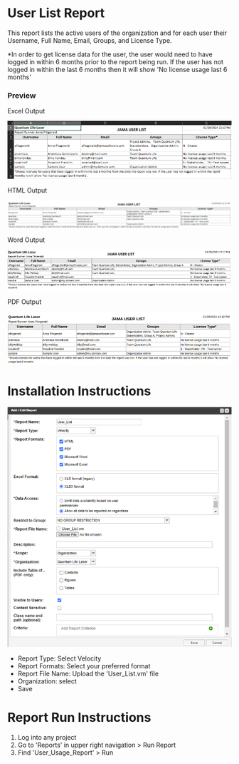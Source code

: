 # User List Report 

This report lists the active users of the organization and for each user their Username, Full Name, Email, Groups, and License Type. 

*In order to get license data for the user, the user would need to have logged in within 6 months prior to the report being run. If the user has not logged in within the last 6 months then it will show 'No license usage last 6 months'


### Preview 

Excel Output

![Example Excel Output](https://github.com/jamasoftware-ps/Community-Reports/blob/6d435538c9c9b6511fec7a76bde9190eb7ffb085/Login%20Usage%20Reports/User%20List%20Report/excel-example-user-list.png "Example Excel")

HTML Output 

![Example HTML](https://github.com/jamasoftware-ps/Community-Reports/blob/6d435538c9c9b6511fec7a76bde9190eb7ffb085/Login%20Usage%20Reports/User%20List%20Report/html-example-user-list.png "Example HTML")

Word Output

![Example Word](https://github.com/jamasoftware-ps/Community-Reports/blob/6d435538c9c9b6511fec7a76bde9190eb7ffb085/Login%20Usage%20Reports/User%20List%20Report/word-example-user-list.png "Example Word") 

PDF Output 

![Example PDF](https://github.com/jamasoftware-ps/Community-Reports/blob/6d435538c9c9b6511fec7a76bde9190eb7ffb085/Login%20Usage%20Reports/User%20List%20Report/pdf-example-user-list.png "Example PDF")

# Installation Instructions 
![Installation Configuration](https://github.com/jamasoftware-ps/Community-Reports/blob/7bb96f6d625a2d88cb54dadec5ae1246f2ab39ae/Login%20Usage%20Reports/User%20List%20Report/Installation_Configuration.png)

<ul> 
  <li>Report Type: Select Velocity</li>
  <li>Report Formats: Select your preferred format</li>
  <li>Report File Name: Upload the 'User_List.vm' file</li>
  <li>Organization: select</li>
  <li>Save</li>
</ul>

# Report Run Instructions 
<ol>
  <li>Log into any project</li>
  <li>Go to 'Reports' in upper right navigation > Run Report</li>
  <li>Find 'User_Usage_Report' > Run </li>
</ol>

